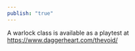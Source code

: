 ```yaml
---
publish: "true"
---
```


A warlock class is available as a playtest at
https://www.daggerheart.com/thevoid/
